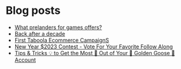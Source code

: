 # Blog posts
<!-- BLOG-POST-LIST:START -->
- [What prelanders for games offers?](https://afflift.com/f/threads/what-prelanders-for-games-offers.10379/)
- [Back after a decade](https://afflift.com/f/threads/back-after-a-decade.10349/)
- [First Taboola Ecommerce CampaignS](https://afflift.com/f/threads/first-taboola-ecommerce-campaigns.10375/)
- [New Year $2023 Contest - Vote For Your Favorite Follow Along](https://afflift.com/f/threads/new-year-2023-contest-vote-for-your-favorite-follow-along.10333/)
- [Tips &amp; Tricks 💡 to Get the Most 🚀 Out of Your 🐥 Golden Goose 🐥 Account](https://afflift.com/f/threads/tips-tricks-%F0%9F%92%A1-to-get-the-most-%F0%9F%9A%80-out-of-your-%F0%9F%90%A5-golden-goose-%F0%9F%90%A5-account.7199/)
<!-- BLOG-POST-LIST:END -->
